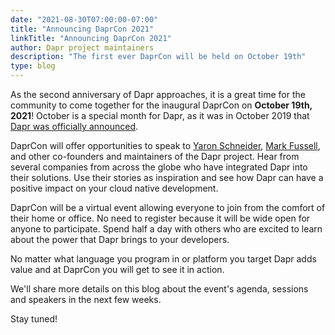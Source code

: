 ```yaml
---
date: "2021-08-30T07:00:00-07:00"
title: "Announcing DaprCon 2021"
linkTitle: "Announcing DaprCon 2021"
author: Dapr project maintainers
description: "The first ever DaprCon will be held on October 19th"
type: blog
---
```


As the second anniversary of Dapr approaches, it is a great time for the community to come together for the inaugural DaprCon on **October 19th, 2021**! October is a special month for Dapr, as it was in October 2019 that [Dapr was officially announced](https://cloudblogs.microsoft.com/opensource/2019/10/16/announcing-dapr-open-source-project-build-microservice-applications/). 

DaprCon will offer opportunities to speak to [Yaron Schneider](https://github.com/yaron2), [Mark Fussell](https://github.com/msfussell), and other co-founders and maintainers of the Dapr project.
Hear from several companies from across the globe who have integrated Dapr into their solutions. Use their stories as inspiration and see how Dapr can have a positive impact on your cloud native development.

DaprCon will be a virtual event allowing everyone to join from the comfort of their home or office. No need to register because it will be wide open for anyone to participate. Spend half a day with others who are excited to learn about the power that Dapr brings to your developers. 

No matter what language you program in or platform you target Dapr adds value and at DaprCon you will get to see it in action. 

We'll share more details on this blog about the event's agenda, sessions and speakers in the next few weeks.

Stay tuned!
